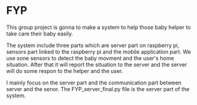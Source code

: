 # FYP
This group project is gonna to make a system to help those baby helper to take care their baby easily.

The system include three parts which are server part on raspberry pi, sensors part linked to the raspberry pi and the mobile application part. We use sone sensors to detect the baby movment and the user's home situation. After that it will report the situation to the server and the server will do some respon to the helper and the user.

I mainly focus on the server part and the communication part between server and the senor. The FYP_server_final.py file is the server part of the system.

